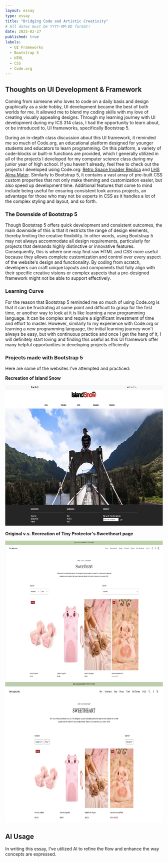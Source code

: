 ```yaml
---
layout: essay
type: essay
title: "Bridging Code and Artistic Creativity"
# All dates must be YYYY-MM-DD format!
date: 2025-02-27
published: true
labels:
  - UI Frameworks
  - Bootstrap 5
  - HTML
  - CSS
  - Code.org
---
```

## Thoughts on UI Development & Framework
Coming from someone who loves to code on a daily basis and design graphically as a side hobby, UI development became the best of both worlds for me. It allowed me to blend my coding skills with my love of creating visually appealing designs. Through my learning journey with UI development during my ICS 314 class, I had the opportunity to learn about, or be introduced to, UI frameworks, specifically Bootstrap 5. 

During an in-depth class discussion about this UI framework, it reminded me so much of Code.org, an educational platform designed for younger students and educators to learn programming. On this platform, a variety of code-blocks or built-in functions are provided, which I generally utilized in all of the projects I developed for my computer science class during my junior year of high school. If you haven't already, feel free to check out the projects I developed using Code.org: [Retro Space Invader Replica](https://angelaalmeron.github.io/projects/retro-space-invader.html) and [LHS Alma Mater](https://angelaalmeron.github.io/projects/alma-mater-app.html). Similarly to Bootstrap 5, it contains a vast array of pre-built CSS custom properties that not only make theming and customization easier, but also speed up development time. Additional features that come to mind include being useful for ensuring consistent look across projects, an advantage for those who may not be experts in CSS as it handles a lot of the complex styling and layout, and so forth.

### The Downside of Bootstrap 5
Though Bootstrap 5 offers quick development and consistent outcomes, the main downside of this is that it restricts the range of design elements, thereby limiting the creative flexibility. In other words, using Bootstrap 5 may not always accommodate all design requirements, particularly for projects that demands highly distinctive or innovative features. Consequently, this is where one may find raw HTML and CSS more useful because they allows complete customization and control over every aspect of the website's design and functionality. By coding from scratch, developers can craft unique layouts and components that fully align with their specific creative visions or complex aspects that a pre-designed framework might not be able to support effectively. 

### Learning Curve 
For the reason that Bootstrap 5 reminded me so much of using Code.org is that it can be frustrating at some point and difficult to grasp for the first time, or another way to look at it is like learning a new programming language. It can be complex and require a significant investment of time and effort to master. However, similarly to my experience with Code.org or learning a new programming language, the initial learning journey won't always be easy, but with continuous practice and once I get the hang of it, I will definitely start loving and finding this useful as this UI framework offer many helpful opportunities in developing projects efficiently.

### Projects made with Bootstrap 5
Here are some of the websites I've attempted and practiced: 

**Recreation of Island Snow**

<img width="600px" height="450px" src="../img/essay/essay-05-islandsnow.png" class="img-thumbnail" >

**Original v.s. Recreation of Tiny Protector's Sweetheart page**

<img width="600px" height="450px" src="../img/essay/essay-05-tinyprot-ref.png" class="img-thumbnail" >
<img width="600px" height="450px" src="../img/essay/essay-05-tinyprot.png" class="img-thumbnail" >

## AI Usage
In writing this essay, I've utilized AI to refine the flow and enhance the way concepts are expressed.